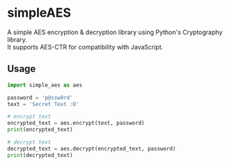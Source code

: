 # simpleAES
A simple AES encryption & decryption library using Python's Cryptography library.  
It supports AES-CTR for compatibility with JavaScript.

## Usage
```python
import simple_aes as aes

password = 'p@ssw0rd'
text = 'Secret Text :D'

# encrypt text
encrypted_text = aes.encrypt(text, password)
print(encrypted_text)

# decrypt text
decrypted_text = aes.decrypt(encrypted_text, password)
print(decrypted_text)
```
